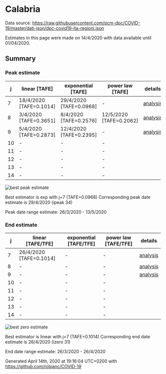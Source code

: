 # Calabria


Data source: https://raw.githubusercontent.com/pcm-dpc/COVID-19/master/dati-json/dpc-covid19-ita-regioni.json

Estimates in this page were made on 14/4/2020 with data available until 01/04/2020.


## Summary 

### Peak estimate 
|j|linear [TAFE]|exponential [TAFE]|power law [TAFE]|details|
|---|----|-----------|---------|-------|
|7|18/4/2020 [TAFE=0.1014]|29/4/2020 [TAFE=0.0968]|-|[analysis](COVID-19_calabria_j7_2020-04-01.md)|
|8|3/4/2020 [TAFE=0.3651]|8/4/2020 [TAFE=0.2576]|12/5/2020 [TAFE=0.2062]|[analysis](COVID-19_calabria_j8_2020-04-01.md)|
|9|5/4/2020 [TAFE=0.2873]|12/4/2020 [TAFE=0.2395]|-|[analysis](COVID-19_calabria_j9_2020-04-01.md)|
|10|-|-|-||
|11|-|-|-||
|12|-|-|-||
|13|-|-|-||
|14|-|-|-||

![best peak estimate](COVID-19_calabria_j7_2020-04-01.png)

Best estimator is exp with j=7 (TAFE=0.0968)
Corresponding peak date estimate is 29/4/2020 (ipeak 34)


Peak date range estimate: 26/3/2020 - 13/5/2020

### End estimate 
|j|linear [TAFE/TFE]|exponential [TAFE/TFE]|power law [TAFE/TFE]|details|
|---|----|-----------|---------|-------|
|7|26/4/2020 [TAFE=0.1014]|-|-|[analysis](COVID-19_calabria_j7_2020-04-01.md)|
|8|-|-|-|[analysis](COVID-19_calabria_j8_2020-04-01.md)|
|9|-|-|-|[analysis](COVID-19_calabria_j9_2020-04-01.md)|
|10|-|-|-||
|11|-|-|-||
|12|-|-|-||
|13|-|-|-||
|14|-|-|-||

![best zero estimate](COVID-19_calabria_j7_2020-04-01.png)

Best estimator is linear with j=7 (TAFE=0.1014)
Corresponding end date estimate is 26/4/2020 (izero 31)


End date range estimate: 26/3/2020 - 26/4/2020

Generated April 14th, 2020 at 19:16:04 UTC+0200 with https://github.com/robianc/COVID-19
